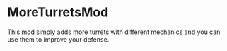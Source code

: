 # MoreTurretsMod
This mod simply adds more turrets with different mechanics and you can use them to  improve your defense.
